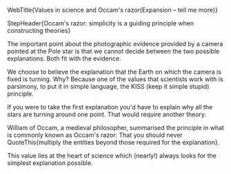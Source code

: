 WebTitle{Values in science and Occam&apos;s razor(Expansion &ndash; tell me more)}

StepHeader{Occam's razor: simplicity is a guiding principle when constructing theories}

The important point about the photographic evidence provided by a camera pointed at the Pole star is that we cannot decide between the two possible explanations. Both fit with the evidence.

We choose to believe the explanation that the Earth on which the camera is fixed is turning. Why? Because one of the values that scientists work with is parsimony, to put it in simple language, the KISS (keep it simple stupid) principle.

If you were to take the first explanation you'd have to explain why all the stars are turning around one point. That would require another theory.

William of Occam, a medieval philosopher, summarised the principle in what is commonly known as Occam's razor: That you should never QuoteThis{multiply the entities beyond those required for the explanation}.

This value lies at the heart of science which (nearly!) always looks for the simplest explanation possible.

